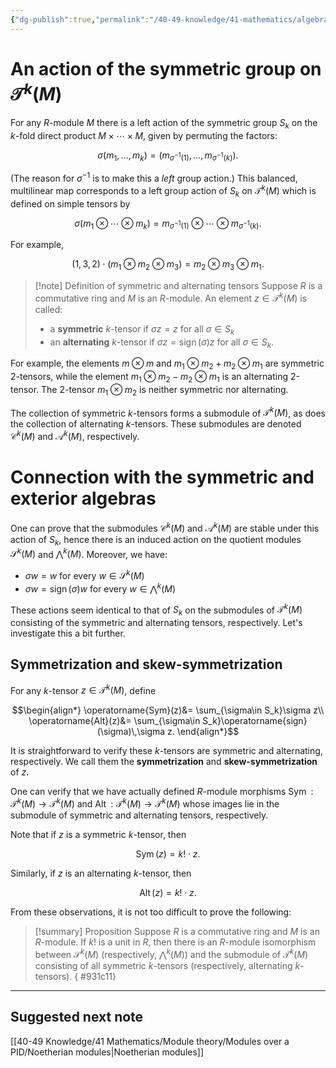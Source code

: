 ```yaml
---
{"dg-publish":true,"permalink":"/40-49-knowledge/41-mathematics/algebra-theory/symmetric-and-alternating-tensors/","tags":["algebra_theory"],"updated":"2024-11-04T13:58:33-08:00"}
---
```


# An action of the symmetric group on $\mathcal{T}^k(M)$

For any $R$-module $M$ there is a left action of the symmetric group $S_k$ on the $k$-fold direct product $M\times \cdots \times M$, given by permuting the factors:

$$\sigma(m_1,\ldots, m_k)=(m_{\sigma^{-1}(1)},\ldots, m_{\sigma^{-1}(k)}).$$

(The reason for $\sigma^{-1}$ is to make this a *left* group action.) This balanced, multilinear map corresponds to a left group action of $S_k$ on $\mathcal{T}^k(M)$ which is defined on simple tensors by

$$\sigma(m_1\otimes \cdots \otimes m_k)=m_{\sigma^{-1}(1)}\otimes \cdots \otimes m_{\sigma^{-1}(k)}.$$

For example,

$$(1,\,3,\,2)\cdot (m_1\otimes m_2\otimes m_3) = m_2\otimes m_3\otimes m_1.$$

>[!note] Definition of symmetric and alternating tensors
>Suppose $R$ is a commutative ring and $M$ is an $R$-module. An element $z\in \mathcal{T}^k(M)$ is called:
>- a **symmetric** $k$-tensor if $\sigma z=z$ for all $\sigma \in S_k$
>- an **alternating** $k$-tensor if $\sigma z=\operatorname{sign}(\sigma)z$ for all $\sigma\in S_k$.

For example, the elements $m\otimes m$ and $m_1\otimes m_2+m_2\otimes m_1$ are symmetric 2-tensors, while the element $m_1\otimes m_2-m_2\otimes m_1$ is an alternating 2-tensor. The 2-tensor $m_1\otimes m_2$ is neither symmetric nor alternating.

The collection of symmetric $k$-tensors forms a submodule of $\mathcal{T}^k(M)$, as does the collection of alternating $k$-tensors. These submodules are denoted $\mathcal{C}^k(M)$ and $\mathcal{A}^k(M)$, respectively.

# Connection with the symmetric and exterior algebras

One can prove that the submodules $\mathcal{C}^k(M)$ and $\mathcal{A}^k(M)$ are stable under this action of $S_k$, hence there is an induced action on the quotient modules $\mathcal{S}^k(M)$ and $\bigwedge^k (M)$. Moreover, we have:
- $\sigma w = w$ for every $w\in \mathcal{S}^k(M)$
- $\sigma w = \operatorname{sign}(\sigma)w$ for every $w\in \bigwedge^k(M)$

These actions seem identical to that of $S_k$ on the submodules of $\mathcal{T}^k(M)$ consisting of the symmetric and alternating tensors, respectively. Let's investigate this a bit further.
## Symmetrization and skew-symmetrization

For any $k$-tensor $z\in\mathcal{T}^k(M)$, define

$$\begin{align*} \operatorname{Sym}(z)&= \sum_{\sigma\in S_k}\sigma z\\ \operatorname{Alt}(z)&= \sum_{\sigma\in S_k}\operatorname{sign}(\sigma)\,\sigma z. \end{align*}$$

It is straightforward to verify these $k$-tensors are symmetric and alternating, respectively. We call them the **symmetrization** and **skew-symmetrization** of $z$.

One can verify that we have actually defined $R$-module morphisms $\operatorname{Sym}:\mathcal{T}^k(M)\to \mathcal{T}^k(M)$ and $\operatorname{Alt}:\mathcal{T}^k(M)\to \mathcal{T}^k(M)$ whose images lie in the submodule of symmetric and alternating tensors, respectively.

Note that if $z$ is a symmetric $k$-tensor, then

$$\operatorname{Sym}(z)=k!\cdot z.$$

Similarly, if $z$ is an alternating $k$-tensor, then

$$\operatorname{Alt}(z)=k!\cdot z.$$

From these observations, it is not too difficult to prove the following:

>[!summary] Proposition
>Suppose $R$ is a commutative ring and $M$ is an $R$-module. If $k!$ is a unit in $R$, then there is an $R$-module isomorphism between $\mathcal{S}^k(M)$ (respectively, $\bigwedge^k (M)$) and the submodule of $\mathcal{T}^k(M)$ consisting of all symmetric $k$-tensors (respectively, alternating $k$-tensors).
{ #931c11}


---

## Suggested next note

[[40-49 Knowledge/41 Mathematics/Module theory/Modules over a PID/Noetherian modules\|Noetherian modules]]